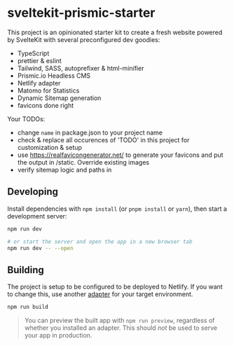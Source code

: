 # sveltekit-prismic-starter

This project is an opinionated starter kit to create a fresh website powered by SvelteKit with several preconfigured dev goodies:

-   TypeScript
-   prettier & eslint
-   Tailwind, SASS, autoprefixer & html-minifier
-   Prismic.io Headless CMS
-   Netlify adapter
-   Matomo for Statistics
-   Dynamic Sitemap generation
-   favicons done right

Your TODOs:

-   change `name` in package.json to your project name
-   check & replace all occurences of 'TODO' in this project for customization & setup
-   use <https://realfavicongenerator.net/> to generate your favicons and put the output in /static. Override existing images
-   verify sitemap logic and paths in

## Developing

Install dependencies with `npm install` (or `pnpm install` or `yarn`), then start a development server:

```bash
npm run dev

# or start the server and open the app in a new browser tab
npm run dev -- --open
```

## Building

The project is setup to be configured to be deployed to Netlify. If you want to change this, use another [adapter](https://kit.svelte.dev/docs#adapters) for your target environment.

```bash
npm run build
```

> You can preview the built app with `npm run preview`, regardless of whether you installed an adapter. This should _not_ be used to serve your app in production.
